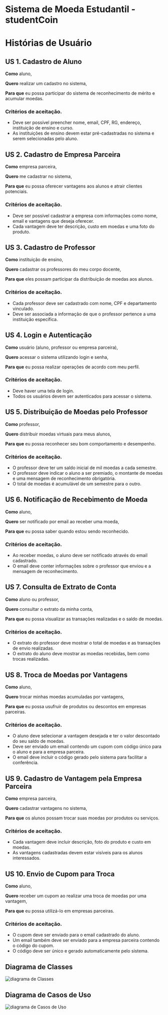 # Sistema de Moeda Estudantil - studentCoin

# Histórias de Usuário

## US 1. Cadastro de Aluno
**Como** aluno,

**Quero** realizar um cadastro no sistema,

**Para que** eu possa participar do sistema de reconhecimento de mérito e acumular moedas.

### Critérios de aceitação.
- Deve ser possível preencher nome, email, CPF, RG, endereço, instituição de ensino e curso.
- As instituições de ensino devem estar pré-cadastradas no sistema e serem selecionadas pelo aluno.

## US 2. Cadastro de Empresa Parceira
**Como** empresa parceira,

**Quero** me cadastrar no sistema,

**Para que** eu possa oferecer vantagens aos alunos e atrair clientes potenciais.

### Critérios de aceitação.
- Deve ser possível cadastrar a empresa com informações como nome, email e vantagens que deseja oferecer.
- Cada vantagem deve ter descrição, custo em moedas e uma foto do produto.

## US 3. Cadastro de Professor
**Como** instituição de ensino,

**Quero** cadastrar os professores do meu corpo docente,

**Para que** eles possam participar da distribuição de moedas aos alunos.

### Critérios de aceitação.
- Cada professor deve ser cadastrado com nome, CPF e departamento vinculado.
- Deve ser associada a informação de que o professor pertence a uma instituição específica.

## US 4. Login e Autenticação
**Como** usuário (aluno, professor ou empresa parceira),

**Quero** acessar o sistema utilizando login e senha,

**Para que** eu possa realizar operações de acordo com meu perfil.

### Critérios de aceitação.
- Deve haver uma tela de login.
- Todos os usuários devem ser autenticados para acessar o sistema.

## US 5. Distribuição de Moedas pelo Professor
**Como** professor,

**Quero** distribuir moedas virtuais para meus alunos,

**Para que** eu possa reconhecer seu bom comportamento e desempenho.

### Critérios de aceitação.
- O professor deve ter um saldo inicial de mil moedas a cada semestre.
- O professor deve indicar o aluno a ser premiado, o montante de moedas e uma mensagem de reconhecimento obrigatória.
- O total de moedas é acumulável de um semestre para o outro.

## US 6. Notificação de Recebimento de Moeda
**Como** aluno,

**Quero** ser notificado por email ao receber uma moeda,

**Para que** eu possa saber quando estou sendo reconhecido.

### Critérios de aceitação.
- Ao receber moedas, o aluno deve ser notificado através do email cadastrado.
- O email deve conter informações sobre o professor que enviou e a mensagem de reconhecimento.

## US 7. Consulta de Extrato de Conta
**Como** aluno ou professor,

**Quero** consultar o extrato da minha conta,

**Para que** eu possa visualizar as transações realizadas e o saldo de moedas.

### Critérios de aceitação.
- O extrato do professor deve mostrar o total de moedas e as transações de envio realizadas.
- O extrato do aluno deve mostrar as moedas recebidas, bem como trocas realizadas.

## US 8. Troca de Moedas por Vantagens
**Como** aluno,

**Quero** trocar minhas moedas acumuladas por vantagens,

**Para que** eu possa usufruir de produtos ou descontos em empresas parceiras.

### Critérios de aceitação.
- O aluno deve selecionar a vantagem desejada e ter o valor descontado do seu saldo de moedas.
- Deve ser enviado um email contendo um cupom com código único para o aluno e para a empresa parceira.
- O email deve incluir o código gerado pelo sistema para facilitar a conferência.

## US 9. Cadastro de Vantagem pela Empresa Parceira
**Como** empresa parceira,

**Quero** cadastrar vantagens no sistema,

**Para que** os alunos possam trocar suas moedas por produtos ou serviços.

### Critérios de aceitação.
- Cada vantagem deve incluir descrição, foto do produto e custo em moedas.
- As vantagens cadastradas devem estar visíveis para os alunos interessados.

## US 10. Envio de Cupom para Troca
**Como** aluno,

**Quero** receber um cupom ao realizar uma troca de moedas por uma vantagem,

**Para que** eu possa utilizá-lo em empresas parceiras.

### Critérios de aceitação.
- O cupom deve ser enviado para o email cadastrado do aluno.
- Um email também deve ser enviado para a empresa parceira contendo o código do cupom.
- O código deve ser único e gerado automaticamente pelo sistema.

## Diagrama de Classes 
![diagrama de Classes](Diagrams/diagrama_de_classes.png)

## Diagrama de Casos de Uso 
![diagrama de Casos de Uso](Diagrams/diagrama_casos_de_uso.png)

